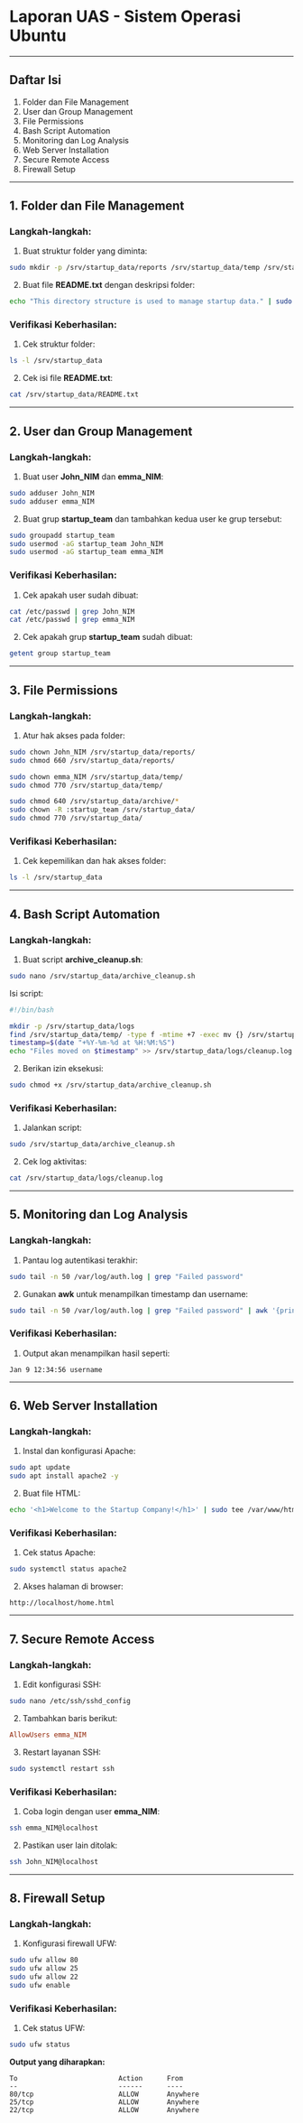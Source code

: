 # **Laporan UAS - Sistem Operasi Ubuntu**

---

## **Daftar Isi**
1. Folder dan File Management
2. User dan Group Management
3. File Permissions
4. Bash Script Automation
5. Monitoring dan Log Analysis
6. Web Server Installation
7. Secure Remote Access
8. Firewall Setup

---

## **1. Folder dan File Management**

### **Langkah-langkah:**
1. Buat struktur folder yang diminta:

```bash
sudo mkdir -p /srv/startup_data/reports /srv/startup_data/temp /srv/startup_data/archive
```

2. Buat file **README.txt** dengan deskripsi folder:

```bash
echo "This directory structure is used to manage startup data." | sudo tee /srv/startup_data/README.txt
```

### **Verifikasi Keberhasilan:**
1. Cek struktur folder:

```bash
ls -l /srv/startup_data
```

2. Cek isi file **README.txt**:

```bash
cat /srv/startup_data/README.txt
```

---

## **2. User dan Group Management**

### **Langkah-langkah:**
1. Buat user **John_NIM** dan **emma_NIM**:

```bash
sudo adduser John_NIM
sudo adduser emma_NIM
```

2. Buat grup **startup_team** dan tambahkan kedua user ke grup tersebut:

```bash
sudo groupadd startup_team
sudo usermod -aG startup_team John_NIM
sudo usermod -aG startup_team emma_NIM
```

### **Verifikasi Keberhasilan:**
1. Cek apakah user sudah dibuat:

```bash
cat /etc/passwd | grep John_NIM
cat /etc/passwd | grep emma_NIM
```

2. Cek apakah grup **startup_team** sudah dibuat:

```bash
getent group startup_team
```

---

## **3. File Permissions**

### **Langkah-langkah:**
1. Atur hak akses pada folder:

```bash
sudo chown John_NIM /srv/startup_data/reports/
sudo chmod 660 /srv/startup_data/reports/

sudo chown emma_NIM /srv/startup_data/temp/
sudo chmod 770 /srv/startup_data/temp/

sudo chmod 640 /srv/startup_data/archive/*
sudo chown -R :startup_team /srv/startup_data/
sudo chmod 770 /srv/startup_data/
```

### **Verifikasi Keberhasilan:**
1. Cek kepemilikan dan hak akses folder:

```bash
ls -l /srv/startup_data
```

---

## **4. Bash Script Automation**

### **Langkah-langkah:**
1. Buat script **archive_cleanup.sh**:

```bash
sudo nano /srv/startup_data/archive_cleanup.sh
```

Isi script:

```bash
#!/bin/bash

mkdir -p /srv/startup_data/logs
find /srv/startup_data/temp/ -type f -mtime +7 -exec mv {} /srv/startup_data/archive/ \;
timestamp=$(date "+%Y-%m-%d at %H:%M:%S")
echo "Files moved on $timestamp" >> /srv/startup_data/logs/cleanup.log
```

2. Berikan izin eksekusi:

```bash
sudo chmod +x /srv/startup_data/archive_cleanup.sh
```

### **Verifikasi Keberhasilan:**
1. Jalankan script:

```bash
sudo /srv/startup_data/archive_cleanup.sh
```

2. Cek log aktivitas:

```bash
cat /srv/startup_data/logs/cleanup.log
```

---

## **5. Monitoring dan Log Analysis**

### **Langkah-langkah:**
1. Pantau log autentikasi terakhir:

```bash
sudo tail -n 50 /var/log/auth.log | grep "Failed password"
```

2. Gunakan **awk** untuk menampilkan timestamp dan username:

```bash
sudo tail -n 50 /var/log/auth.log | grep "Failed password" | awk '{print $1, $2, $3, $11}'
```

### **Verifikasi Keberhasilan:**
1. Output akan menampilkan hasil seperti:

```
Jan 9 12:34:56 username
```

---

## **6. Web Server Installation**

### **Langkah-langkah:**
1. Instal dan konfigurasi Apache:

```bash
sudo apt update
sudo apt install apache2 -y
```

2. Buat file HTML:

```bash
echo '<h1>Welcome to the Startup Company!</h1>' | sudo tee /var/www/html/home.html
```

### **Verifikasi Keberhasilan:**
1. Cek status Apache:

```bash
sudo systemctl status apache2
```

2. Akses halaman di browser:

```
http://localhost/home.html
```

---

## **7. Secure Remote Access**

### **Langkah-langkah:**
1. Edit konfigurasi SSH:

```bash
sudo nano /etc/ssh/sshd_config
```

2. Tambahkan baris berikut:

```conf
AllowUsers emma_NIM
```

3. Restart layanan SSH:

```bash
sudo systemctl restart ssh
```

### **Verifikasi Keberhasilan:**
1. Coba login dengan user **emma_NIM**:

```bash
ssh emma_NIM@localhost
```

2. Pastikan user lain ditolak:

```bash
ssh John_NIM@localhost
```

---

## **8. Firewall Setup**

### **Langkah-langkah:**
1. Konfigurasi firewall UFW:

```bash
sudo ufw allow 80
sudo ufw allow 25
sudo ufw allow 22
sudo ufw enable
```

### **Verifikasi Keberhasilan:**
1. Cek status UFW:

```bash
sudo ufw status
```

**Output yang diharapkan:**

```
To                         Action      From
--                         ------      ----
80/tcp                     ALLOW       Anywhere
25/tcp                     ALLOW       Anywhere
22/tcp                     ALLOW       Anywhere
```

